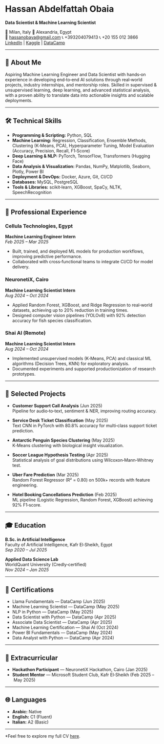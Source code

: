 # Hassan Abdelfattah Obaia

**Data Scientist & Machine Learning Scientist**

📍 Milan, Italy 
📍 Alexandria, Egypt  
📧 hassanobaya@gmail.com 
📞 +393204079413
📞 +20 155 012 3866  
[LinkedIn](https://www.linkedin.com/in/hassan-obaya) | [Kaggle](https://www.kaggle.com/hassan-obaya) | [DataCamp](https://www.datacamp.com/profile/hassan-obaya)  

---

## 🔎 About Me
Aspiring Machine Learning Engineer and Data Scientist with hands‑on experience in developing end‑to‑end AI solutions through real‑world projects, industry internships, and mentorship roles. Skilled in supervised & unsupervised learning, deep learning, and advanced statistical analysis, with a proven ability to translate data into actionable insights and scalable deployments.

---

## 🛠️ Technical Skills

- **Programming & Scripting:** Python, SQL  
- **Machine Learning:** Regression, Classification, Ensemble Methods, Clustering (K‑Means, PCA), Hyperparameter Tuning, Model Evaluation (Accuracy, Precision, Recall, F1‑Score)  
- **Deep Learning & NLP:** PyTorch, TensorFlow, Transformers (Hugging Face)  
- **Data Analysis & Visualization:** Pandas, NumPy, Matplotlib, Seaborn, Plotly, Power BI  
- **Deployment & DevOps:** Docker, Azure, Git, CI/CD  
- **Databases:** MySQL, PostgreSQL  
- **Tools & Libraries:** scikit‑learn, XGBoost, SpaCy, NLTK, SpeechRecognition  

---

## 💼 Professional Experience

### Cellula Technologies, Egypt  
**Machine Learning Engineer Intern**  
_Feb 2025 – Mar 2025_  
- Built, trained, and deployed ML models for production workflows, improving predictive performance.  
- Collaborated with cross‑functional teams to integrate CI/CD for model delivery.  

### NeuronetiX, Cairo  
**Machine Learning Scientist Intern**  
_Aug 2024 – Oct 2024_  
- Applied Random Forest, XGBoost, and Ridge Regression to real‑world datasets, achieving up to 20% reduction in training times.  
- Designed computer vision pipelines (YOLOv8) with 92% detection accuracy for fish species classification.  

### Shai AI (Remote)  
**Machine Learning Scientist Intern**  
_Aug 2024 – Oct 2024_  
- Implemented unsupervised models (K‑Means, PCA) and classical ML algorithms (Decision Trees, KNN) for exploratory analysis.  
- Documented experiments and supported productionization of research prototypes.  

---

## 🚀 Selected Projects

- **Customer Support Call Analysis** (Jun 2025)  
  Pipeline for audio‑to‑text, sentiment & NER, improving routing accuracy.  

- **Service Desk Ticket Classification** (May 2025)  
  Text CNN in PyTorch with 80.8% accuracy for multi‑class support ticket prediction.  

- **Antarctic Penguin Species Clustering** (May 2025)  
  K‑Means clustering with biological insight visualization.  

- **Soccer League Hypothesis Testing** (Apr 2025)  
  Statistical analysis of goal distributions using Wilcoxon‑Mann‑Whitney test.  

- **Uber Fare Prediction** (Mar 2025)  
  Random Forest Regressor (R² = 0.80) on 500k+ records with feature engineering.  

- **Hotel Booking Cancellations Prediction** (Feb 2025)  
  ML pipeline (Logistic Regression, Random Forest, XGBoost) achieving 92% F1‑score.  

---

## 🎓 Education

**B.Sc. in Artificial Intelligence**  
Faculty of Artificial Intelligence, Kafr El‑Sheikh, Egypt  
_Sep 2020 – Jul 2025_  

**Applied Data Science Lab**  
WorldQuant University (Credly‑certified)  
_Nov 2024 – Jan 2025_  

---

## 🏅 Certifications

- Llama Fundamentals — DataCamp (Jun 2025)  
- Machine Learning Scientist — DataCamp (May 2025)  
- NLP in Python — DataCamp (May 2025)  
- Data Scientist with Python — DataCamp (Apr 2025)  
- Associate Data Scientist — DataCamp (Apr 2025)  
- Machine Learning Certification — Shai AI (Oct 2024)  
- Power BI Fundamentals — DataCamp (May 2024)  
- Data Analyst with Python — DataCamp (Apr 2024)  

---

## 🤝 Extracurricular

- **Hackathon Participant** — NeuronetiX Hackathon, Cairo (Jan 2025)  
- **Student Mentor** — Microsoft Student Club, Kafr El‑Sheikh (Feb 2025 – May 2025)  

---

## 🌐 Languages

- **Arabic:** Native  
- **English:** C1 (Fluent)  
- **Italian:** A2 (Basic)  

---

*Feel free to explore my full CV [here](Hassan Obaia CV.docx).  
